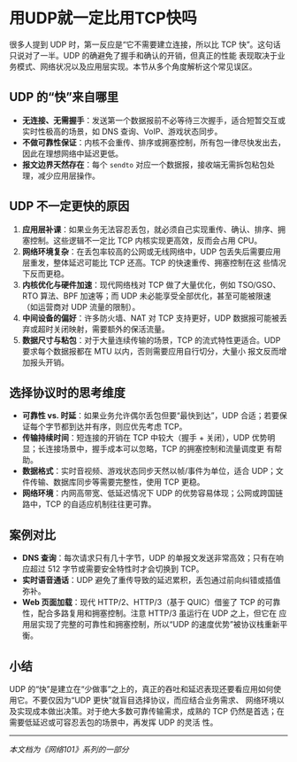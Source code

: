 # 用UDP就一定比用TCP快吗

很多人提到 UDP 时，第一反应是“它不需要建立连接，所以比 TCP 快”。这句话只说对了一半。UDP 的确避免了握手和确认的开销，但真正的性能
表现取决于业务模式、网络状况以及应用层实现。本节从多个角度解析这个常见误区。

## UDP 的“快”来自哪里

- **无连接、无需握手**：发送第一个数据报前不必等待三次握手，适合短暂交互或实时性极高的场景，如 DNS 查询、VoIP、游戏状态同步。
- **不做可靠性保证**：内核不会重传、排序或拥塞控制，所有包一律尽快发出去，因此在理想网络中延迟更低。
- **报文边界天然存在**：每个 `sendto` 对应一个数据报，接收端无需拆包粘包处理，减少应用层操作。

## UDP 不一定更快的原因

1. **应用层补课**：如果业务无法容忍丢包，就必须自己实现重传、确认、排序、拥塞控制。这些逻辑不一定比 TCP 内核实现更高效，反而会占用 CPU。
2. **网络环境复杂**：在丢包率较高的公网或无线网络中，UDP 包丢失后需要应用层重发，整体延迟可能比 TCP 还高。TCP 的快速重传、拥塞控制在这
   些情况下反而更稳。
3. **内核优化与硬件加速**：现代网络栈对 TCP 做了大量优化，例如 TSO/GSO、RTO 算法、BPF 加速等；而 UDP 未必能享受全部优化，甚至可能被限速
   （如运营商对 UDP 流量的限制）。
4. **中间设备的偏好**：许多防火墙、NAT 对 TCP 支持更好，UDP 数据报可能被丢弃或超时关闭映射，需要额外的保活流量。
5. **数据尺寸与粘包**：对于大量连续传输的场景，TCP 的流式特性更适合。UDP 要求每个数据报都在 MTU 以内，否则需要应用自行切分，大量小
   报文反而增加报头开销。

## 选择协议时的思考维度

- **可靠性 vs. 时延**：如果业务允许偶尔丢包但要“最快到达”，UDP 合适；若要保证每个字节都到达并有序，则应优先考虑 TCP。
- **传输持续时间**：短连接的开销在 TCP 中较大（握手 + 关闭），UDP 优势明显；长连接场景中，握手成本可以忽略，TCP 的拥塞控制和流量调度更
  有帮助。
- **数据格式**：实时音视频、游戏状态同步天然以帧/事件为单位，适合 UDP；文件传输、数据库同步等需要完整性，使用 TCP 更稳。
- **网络环境**：内网高带宽、低延迟情况下 UDP 的优势容易体现；公网或跨国链路中，TCP 的自适应机制往往更可靠。

## 案例对比

- **DNS 查询**：每次请求只有几十字节，UDP 的单报文发送非常高效；只有在响应超过 512 字节或需要安全特性时才会切换到 TCP。
- **实时语音通话**：UDP 避免了重传导致的延迟累积，丢包通过前向纠错或插值弥补。
- **Web 页面加载**：现代 HTTP/2、HTTP/3（基于 QUIC）借鉴了 TCP 的可靠性，配合多路复用和拥塞控制。注意 HTTP/3 虽运行在 UDP 之上，但它在
  应用层实现了完整的可靠性和拥塞控制，所以“UDP 的速度优势”被协议栈重新平衡。

## 小结

UDP 的“快”是建立在“少做事”之上的，真正的吞吐和延迟表现还要看应用如何使用它。不要仅因为“UDP 更快”就盲目选择协议，而应结合业务需求、
网络环境以及实现成本做出决策。对于绝大多数可靠传输需求，成熟的 TCP 仍然是首选；在需要低延迟或可容忍丢包的场景中，再发挥 UDP 的灵活
性。

---

*本文档为《网络101》系列的一部分*
